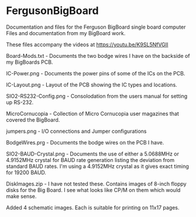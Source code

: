 # FergusonBigBoard
Documentation and files for the Ferguson BigBoard single board computer
Files and documentation from my BigBoard work.

These files accompany the videos at https://youtu.be/K9SL5NfVGII

Board-Mods.txt  -  Documents the two bodge wires I have on the backside of my BigBoards PCB.

IC-Power.png  -  Documents the power pins of some of the ICs on the PCB.

IC-Layout.png  -  Layout of the PCB showing the IC types and locations.

SIO2-RS232-Config.png  -  Consolodation from the users manual for setting up RS-232.
  
MicroCornucopia  -  Collection of Micro Cornucopia user magazines that covered the BigBoard.
  
jumpers.png  -  I/O connections and Jumper configurations
  
BodgeWires.prg  -  Documents the bodge wires on the PCB I have.
  
SIO2-BAUD-Crystal.png -  Documents the use of either a 5.0688MHz or 4.9152MHz crystal for BAUD rate generation listing the deviation from standard BAUD rates. I'm using a 4.9152MHz crystal as it gives exact timing for 19200 BAUD.

DiskImages.zip  -  I have not tested these. Contains images of 8-inch floppy disks for the Big Board. I see what looks like CP/M on them which would make sense.

Added 4 schematic images. Each is suitable for printing on 11x17 pages.
